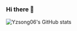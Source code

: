 ### Hi there 👋
![Yzsong06's GitHub stats](https://yzsong06-stat-card.vercel.app/api?username=yzsong06&count_private=true&show_icons=true&theme=radical)
<!--
**yzsong06/yzsong06** is a ✨ _special_ ✨ repository because its `README.md` (this file) appears on your GitHub profile.

Here are some ideas to get you started:

- 🔭 I’m currently working on ...
- 🌱 I’m currently learning ...
- 👯 I’m looking to collaborate on ...
- 🤔 I’m looking for help with ...
- 💬 Ask me about ...
- 📫 How to reach me: ...
- 😄 Pronouns: ...
- ⚡ Fun fact: ...
-->
